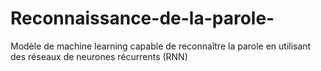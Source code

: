 # Reconnaissance-de-la-parole-
Modèle de machine learning capable de reconnaître la parole en utilisant des réseaux de neurones récurrents (RNN)
